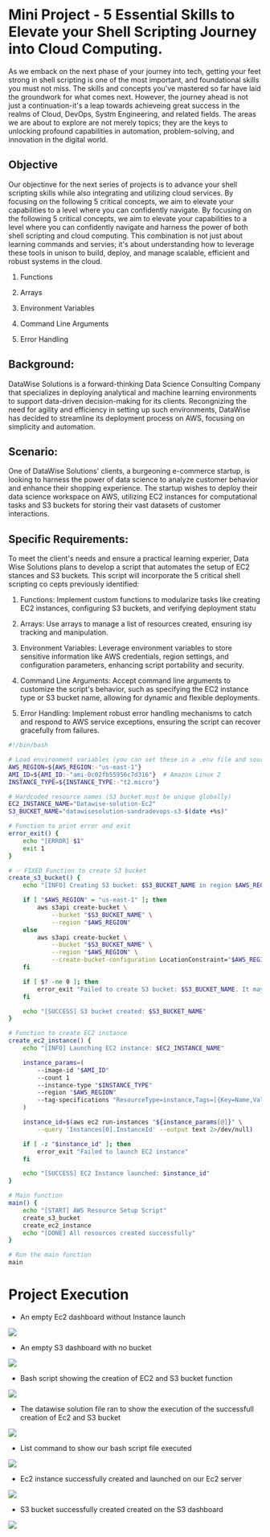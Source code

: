 # Mini Project - 5 Essential Skills to Elevate your Shell Scripting Journey into Cloud Computing.

As we emback on the next phase of your journey into tech, getting your feet strong in shell scripting is one of the most important, and foundational skills you must not miss. The skills and concepts you've mastered so far have laid the groundwork for what comes next. However, the journey ahead is not just a continuation-it's a leap towards achieveing great success in the realms of Cloud, DevOps, Systm Engineering, and related fields. The areas we are about to explore are not merely topics; they are the keys to unlocking profound capabilities in automation, problem-solving, and innovation in the digital world.

## Objective

Our objectinve for the next series of projects is to advance your shell scripting skills while also integrating and utilizing cloud services. By focusing on the following 5 critical concepts, we aim to elevate your capabilities to a level where you can confidently navigate. By focusing on the following 5 critical concepts, we aim to elevate your capabilities to a level where you can confidently navigate and harness the power of both shell scripting and cloud computing. This combination is not just about learning commands and servies; it's about understanding how to leverage these tools in unison to build, deploy, and manage scalable, efficient and robust systems in the cloud.

1. Functions

2. Arrays

3. Environment Variables

4. Command Line Arguments

5. Error Handling

## Background:

DataWise Solutions is a forward-thinking Data Science Consulting Company that specializes in deploying analytical and machine learning environments to support data-driven decision-making for its clients. Recongnizing the need for agility and efficiency in setting up such environments, DataWise has decided to streamline its deployment process on AWS, focusing on simplicity and automation.

## Scenario:

One of DataWise Solutions' clients, a burgeoning e-commerce startup, is looking to harness the power of data science to analyze customer behavior and enhance their shopping experience. The startup wishes to deploy their data science workspace on AWS, utilizing EC2 instances for computational tasks and S3 buckets for storing their vast datasets of customer interactions.

## Specific Requirements:

To meet the client's needs and ensure a practical learning experier, Data Wise Solutions plans to develop a script that automates the setup of EC2 stances and S3 buckets. This script will incorporate the 5 critical shell scripting co cepts previously identified:

1. Functions: Implement custom functions to modularize tasks like creating EC2 instances, configuring S3 buckets, and verifying deployment statu

2. Arrays: Use arrays to manage a list of resources created, ensuring isy tracking and manipulation.

3. Environment Variables: Leverage environment variables to store sensitive information like AWS credentials, region settings, and configuration parameters, enhancing script portability and security.

4. Command Line Arguments: Accept command line arguments to customize the script's behavior, such as specifying the EC2 instance type or S3 bucket name, allowing for dynamic and flexible deployments.

5. Error Handling: Implement robust error handling mechanisms to catch and respond to AWS service exceptions, ensuring the script can recover gracefully from failures.

``` bash
#!/bin/bash

# Load environment variables (you can set these in a .env file and source it)
AWS_REGION=${AWS_REGION:-"us-east-1"}
AMI_ID=${AMI_ID:-"ami-0c02fb55956c7d316"}  # Amazon Linux 2
INSTANCE_TYPE=${INSTANCE_TYPE:-"t2.micro"}

# Hardcoded resource names (S3 bucket must be unique globally)
EC2_INSTANCE_NAME="Datawise-solution-Ec2"
S3_BUCKET_NAME="datawisesolution-sandradevops-s3-$(date +%s)"

# Function to print error and exit
error_exit() {
    echo "[ERROR] $1"
    exit 1
}

# ✅ FIXED Function to create S3 bucket
create_s3_bucket() {
    echo "[INFO] Creating S3 bucket: $S3_BUCKET_NAME in region $AWS_REGION"

    if [ "$AWS_REGION" = "us-east-1" ]; then
        aws s3api create-bucket \
            --bucket "$S3_BUCKET_NAME" \
            --region "$AWS_REGION"
    else
        aws s3api create-bucket \
            --bucket "$S3_BUCKET_NAME" \
            --region "$AWS_REGION" \
            --create-bucket-configuration LocationConstraint="$AWS_REGION"
    fi

    if [ $? -ne 0 ]; then
        error_exit "Failed to create S3 bucket: $S3_BUCKET_NAME. It may already exist or the name is not unique."
    fi

    echo "[SUCCESS] S3 bucket created: $S3_BUCKET_NAME"
}

# Function to create EC2 instance
create_ec2_instance() {
    echo "[INFO] Launching EC2 instance: $EC2_INSTANCE_NAME"

    instance_params=(
        --image-id "$AMI_ID"
        --count 1
        --instance-type "$INSTANCE_TYPE"
        --region "$AWS_REGION"
        --tag-specifications "ResourceType=instance,Tags=[{Key=Name,Value=$EC2_INSTANCE_NAME}]"
    )

    instance_id=$(aws ec2 run-instances "${instance_params[@]}" \
        --query 'Instances[0].InstanceId' --output text 2>/dev/null)

    if [ -z "$instance_id" ]; then
        error_exit "Failed to launch EC2 instance"
    fi

    echo "[SUCCESS] EC2 Instance launched: $instance_id"
}

# Main function
main() {
    echo "[START] AWS Resource Setup Script"
    create_s3_bucket
    create_ec2_instance
    echo "[DONE] All resources created successfully"
}

# Run the main function
main
```

# Project Execution

- An empty Ec2 dashboard without Instance launch

![](./Images/1.%20emptyEC2.png)


- An empty S3 dashboard with no bucket

![](./Images/2.%20empty%20S3bucket.png)


- Bash script showing the creation of EC2 and S3 bucket function

![](./Images/3.%20EC2-and-S3Bucket.png)


- The datawise solution file ran to show the execution of the successfull creation of Ec2 and S3 bucket

![](./Images/4.%20resources-created-successfully.png)


- List command to show our bash script file executed

![](./Images/5.%20ls-l-details.png)


- Ec2 instance successfully created and launched on our Ec2 server

![](./Images/6.%20Ec2-running.png)


- S3 bucket successfully created created on the S3 dashboard

![](./Images/7.%20s3-running.png)



